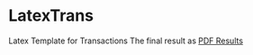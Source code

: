# LatexTrans
Latex Template for Transactions
The final result as  [PDF Results]([https://twitter.com/your_username](https://github.com/likaiucas/LatexTrans/blob/main/JournalTemplate.pdf)https://github.com/likaiucas/LatexTrans/blob/main/JournalTemplate.pdf)
